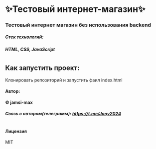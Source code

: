 # ✨Тестовый интернет-магазин✨
### **Тестовый интернет магазин без использования backend**
##### Стек технологий: 
##### **HTML, CSS, JavaScript**
#
## Как запустить проект:

Клонировать репозиторий и запустить фаил index.html

#### Автор: 
**© jamsi-max**
##### Связь с автором(телеграмм): https://t.me/Jony2024
#

#### Лицензия

MIT
